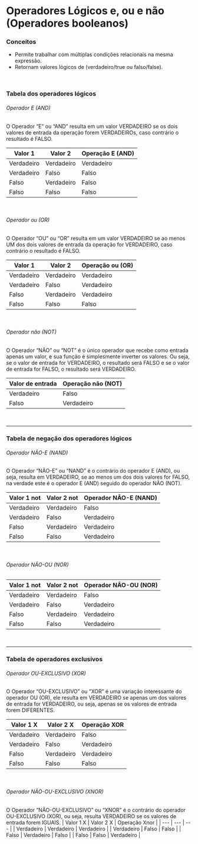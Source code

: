 # Operadores Lógicos e, ou e não (Operadores booleanos)

### Conceitos
- Permite trabalhar com múltiplas condições relacionais na mesma expressão.
- Retornam valores lógicos de (verdadeiro/true ou falso/false).
<br/>

### Tabela dos operadores lógicos
###### Operador E (AND)
O Operador “E” ou “AND” resulta em um valor VERDADEIRO se os dois valores de entrada da operação forem VERDADEIROs, caso contrário o resultado é FALSO. 

| Valor 1  | Valor 2 | Operação E (AND) |
| --- | --- | --- |
| Verdadeiro | Verdadeiro | Verdadeiro |
| Verdadeiro | Falso | Falso |
| Falso | Verdadeiro | Falso |
| Falso | Falso | Falso |
<br/>

###### Operador ou (OR)
O Operador “OU” ou “OR” resulta em um valor VERDADEIRO se ao menos UM dos dois valores de entrada da operação for VERDADEIRO, caso contrário o resultado é FALSO.

| Valor 1  | Valor 2 | Operação ou (OR) |
| --- | --- | --- |
| Verdadeiro | Verdadeiro | Verdadeiro |
| Verdadeiro | Falso | Verdadeiro |
| Falso | Verdadeiro | Verdadeiro |
| Falso | Falso | Falso |
<br/>

###### Operador não (NOT)
O Operador “NÃO” ou “NOT” é o único operador que recebe como entrada apenas um valor, e sua função é simplesmente inverter os valores. Ou seja, se o valor de entrada for VERDADEIRO, o resultado será FALSO e se o valor de entrada for FALSO, o resultado será VERDADEIRO.

| Valor de entrada | Operação não (NOT) |
| --- | --- |
| Verdadeiro | Falso |
| Falso | Verdadeiro |
<br/>

---

### Tabela  de negação dos operadores lógicos
###### Operador NÃO-E (NAND)
O Operador “NÃO-E” ou “NAND” é o contrário do operador E (AND), ou seja, resulta em VERDADEIRO, se ao menos um dos dois valores for FALSO, na verdade este é o operador E (AND) seguido do operador NÃO (NOT).

| Valor 1 not | Valor 2 not | Operador NÃO-E (NAND) |
| --- | --- | --- |
| Verdadeiro | Verdadeiro | Falso |
| Verdadeiro | Falso | Verdadeiro |
| Falso | Verdadeiro | Verdadeiro |
| Falso | Falso | Verdadeiro |
<br/>

###### Operador NÃO-OU (NOR)

| Valor 1 not | Valor 2 not | Operador NÃO-OU (NOR) |
| --- | --- | --- |
| Verdadeiro | Verdadeiro | Falso |
| Verdadeiro | Falso | Verdadeiro |
| Falso | Verdadeiro | Verdadeiro |
| Falso | Falso | Verdadeiro |
<br/>

---

### Tabela de operadores exclusivos
###### Operador OU-EXCLUSIVO (XOR)
O Operador “OU-EXCLUSIVO” ou “XOR” é uma variação interessante do operador OU (OR), ele resulta em VERDADEIRO se apenas um dos valores de entrada for VERDADEIRO, ou seja, apenas se os valores de entrada forem DIFERENTES.

| Valor 1 X | Valor 2 X | Operação XOR |
| --- | --- | --- |
| Verdadeiro | Verdadeiro | Falso |
| Verdadeiro | Falso | Verdadeiro |
| Falso | Verdadeiro | Verdadeiro |
| Falso | Falso | Falso |
<br/>

###### Operador NÃO-OU-EXCLUSIVO (XNOR)
O Operador “NÃO-OU-EXCLUSIVO” ou “XNOR” é o contrário do operador OU-EXCLUSIVO (XOR), ou seja, resulta VERDADEIRO se os valores de entrada forem IGUAIS.
| Valor 1 X | Valor 2 X | Operação Xnor |
| --- | --- | --- |
| Verdadeiro | Verdadeiro | Verdadeiro |
| Verdadeiro | Falso | Falso |
| Falso | Verdadeiro | Falso |
| Falso | Falso | Verdadeiro |

